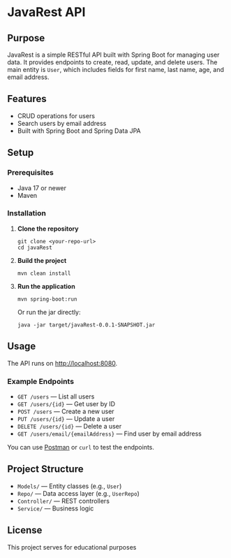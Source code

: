 # JavaRest API

## Purpose

JavaRest is a simple RESTful API built with Spring Boot for managing user data. It provides endpoints to create, read, update, and delete users. The main entity is `User`, which includes fields for first name, last name, age, and email address.

## Features

- CRUD operations for users
- Search users by email address
- Built with Spring Boot and Spring Data JPA

## Setup

### Prerequisites

- Java 17 or newer
- Maven

### Installation

1. **Clone the repository**
   ```
   git clone <your-repo-url>
   cd javaRest
   ```

2. **Build the project**
   ```
   mvn clean install
   ```

3. **Run the application**
   ```
   mvn spring-boot:run
   ```
   Or run the jar directly:
   ```
   java -jar target/javaRest-0.0.1-SNAPSHOT.jar
   ```

## Usage

The API runs on [http://localhost:8080](http://localhost:8080).

### Example Endpoints

- `GET /users` — List all users
- `GET /users/{id}` — Get user by ID
- `POST /users` — Create a new user
- `PUT /users/{id}` — Update a user
- `DELETE /users/{id}` — Delete a user
- `GET /users/email/{emailAddress}` — Find user by email address

You can use [Postman](https://www.postman.com/) or `curl` to test the endpoints.

## Project Structure

- `Models/` — Entity classes (e.g., `User`)
- `Repo/` — Data access layer (e.g., `UserRepo`)
- `Controller/` — REST controllers
- `Service/` — Business logic

## License

This project serves for educational purposes
